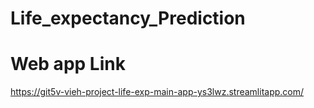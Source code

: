 # Life_expectancy_Prediction

# Web app Link 
https://git5v-vieh-project-life-exp-main-app-ys3lwz.streamlitapp.com/
